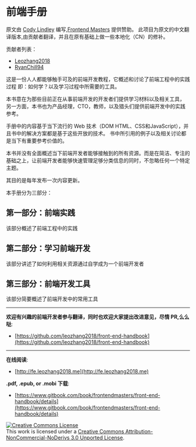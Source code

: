 # 前端手册

原文由 [Cody Lindley](http://codylindley.com/) 编写,[Frontend Masters](https://frontendmasters.com/) 提供赞助。
此项目为原文的中文翻译版本,由贡献者翻译，并且在原有基础上做一些本地化（CN）的修补。

贡献者列表：
 - [Leozhang2018][1]
 - [RyanChill94][2]

这是一份人人都能够触手可及的前端开发教程，它概述和讨论了前端工程中的实践过程
即：如何学？以及学习过程中所需要的工具。

本书意在为那些目前正在从事前端开发的开发者们提供学习材料以及相关工具，
另一方面，本书也为产品经理，CTO，教师，以及猎头们提供前端开发中的实践参考。

手册中的内容基于当下流行的 Web 技术（DOM HTML、CSS和JavaScript），并且书中的解决方案都是基于这些开放的技术。
书中所引用的例子以及相关讨论都是当下有重要参考价值的。

本书并没有全面概述当下前端开发者能够接触到的所有资源。而是在简洁、专注的基础之上，让前端开发者能够快速管理足够分类信息的同时，不忽略任何一个特定主题。

其目的是每年发布一次内容更新。

本手册分为三部分：

第一部分：前端实践
---

该部分概述了前端工程中的实践

第二部分：学习前端开发
---

该部分讲述了如何利用相关资源通过自学成为一个前端开发者

第三部分：前端开发工具
---

该部分简要概述了前端开发中的常用工具
***



**欢迎有兴趣的前端开发者参与翻译，同时也欢迎大家提出改进意见，尽情 PR,么么哒**:

* [https://github.com/leozhang2018/front-end-handbook](https://github.com/leozhang2018/front-end-handbook)

***

**在线阅读**:

* [http://fe.leozhang2018.me](http://fe.leozhang2018.me)

**.pdf, .epub, or .mobi 下载**:

* [https://www.gitbook.com/book/frontendmasters/front-end-handbook/details](https://www.gitbook.com/book/frontendmasters/front-end-handbook/details)

<a rel="license" href="http://creativecommons.org/licenses/by-nc-nd/3.0/"><img alt="Creative Commons License" style="border-width:0" src="https://i.creativecommons.org/l/by-nc-nd/3.0/88x31.png" /></a><br />This work is licensed under a <a rel="license" href="http://creativecommons.org/licenses/by-nc-nd/3.0/">Creative Commons Attribution-NonCommercial-NoDerivs 3.0 Unported License</a>.


  [1]: https://twitter.com/Leozhang2018
  [2]: https://github.com/RyanChill94
